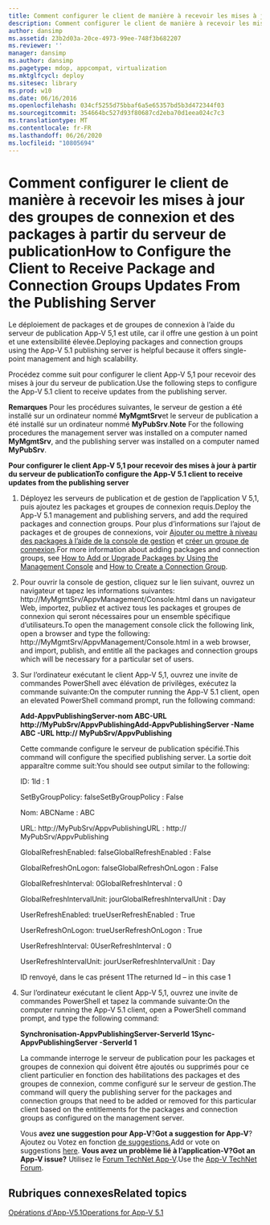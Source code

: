 ```yaml
---
title: Comment configurer le client de manière à recevoir les mises à jour des groupes de connexion et des packages à partir du serveur de publication
description: Comment configurer le client de manière à recevoir les mises à jour des groupes de connexion et des packages à partir du serveur de publication
author: dansimp
ms.assetid: 23b2d03a-20ce-4973-99ee-748f3b682207
ms.reviewer: ''
manager: dansimp
ms.author: dansimp
ms.pagetype: mdop, appcompat, virtualization
ms.mktglfcycl: deploy
ms.sitesec: library
ms.prod: w10
ms.date: 06/16/2016
ms.openlocfilehash: 034cf5255d75bbaf6a5e65357bd5b3d472344f03
ms.sourcegitcommit: 354664bc527d93f80687cd2eba70d1eea024c7c3
ms.translationtype: MT
ms.contentlocale: fr-FR
ms.lasthandoff: 06/26/2020
ms.locfileid: "10805694"
---
```

# <span data-ttu-id="fbb60-103">Comment configurer le client de manière à recevoir les mises à jour des groupes de connexion et des packages à partir du serveur de publication</span><span class="sxs-lookup"><span data-stu-id="fbb60-103">How to Configure the Client to Receive Package and Connection Groups Updates From the Publishing Server</span></span>


<span data-ttu-id="fbb60-104">Le déploiement de packages et de groupes de connexion à l’aide du serveur de publication App-V 5,1 est utile, car il offre une gestion à un point et une extensibilité élevée.</span><span class="sxs-lookup"><span data-stu-id="fbb60-104">Deploying packages and connection groups using the App-V 5.1 publishing server is helpful because it offers single-point management and high scalability.</span></span>

<span data-ttu-id="fbb60-105">Procédez comme suit pour configurer le client App-V 5,1 pour recevoir des mises à jour du serveur de publication.</span><span class="sxs-lookup"><span data-stu-id="fbb60-105">Use the following steps to configure the App-V 5.1 client to receive updates from the publishing server.</span></span>

<span data-ttu-id="fbb60-106">**Remarques**  Pour les procédures suivantes, le serveur de gestion a été installé sur un ordinateur nommé **MyMgmtSrv**et le serveur de publication a été installé sur un ordinateur nommé **MyPubSrv**.</span><span class="sxs-lookup"><span data-stu-id="fbb60-106">**Note** For the following procedures the management server was installed on a computer named **MyMgmtSrv**, and the publishing server was installed on a computer named **MyPubSrv**.</span></span>

 

**<span data-ttu-id="fbb60-107">Pour configurer le client App-V 5,1 pour recevoir des mises à jour à partir du serveur de publication</span><span class="sxs-lookup"><span data-stu-id="fbb60-107">To configure the App-V 5.1 client to receive updates from the publishing server</span></span>**

1.  <span data-ttu-id="fbb60-108">Déployez les serveurs de publication et de gestion de l’application V 5,1, puis ajoutez les packages et groupes de connexion requis.</span><span class="sxs-lookup"><span data-stu-id="fbb60-108">Deploy the App-V 5.1 management and publishing servers, and add the required packages and connection groups.</span></span> <span data-ttu-id="fbb60-109">Pour plus d’informations sur l’ajout de packages et de groupes de connexions, voir [Ajouter ou mettre à niveau des packages à l’aide de la console de gestion](how-to-add-or-upgrade-packages-by-using-the-management-console-51-gb18030.md) et [créer un groupe de connexion](how-to-create-a-connection-group51.md).</span><span class="sxs-lookup"><span data-stu-id="fbb60-109">For more information about adding packages and connection groups, see [How to Add or Upgrade Packages by Using the Management Console](how-to-add-or-upgrade-packages-by-using-the-management-console-51-gb18030.md) and [How to Create a Connection Group](how-to-create-a-connection-group51.md).</span></span>

2.  <span data-ttu-id="fbb60-110">Pour ouvrir la console de gestion, cliquez sur le lien suivant, ouvrez un navigateur et tapez les informations suivantes: http://MyMgmtSrv/AppvManagement/Console.html dans un navigateur Web, importez, publiez et activez tous les packages et groupes de connexion qui seront nécessaires pour un ensemble spécifique d’utilisateurs.</span><span class="sxs-lookup"><span data-stu-id="fbb60-110">To open the management console click the following link, open a browser and type the following: http://MyMgmtSrv/AppvManagement/Console.html in a web browser, and import, publish, and entitle all the packages and connection groups which will be necessary for a particular set of users.</span></span>

3.  <span data-ttu-id="fbb60-111">Sur l’ordinateur exécutant le client App-V 5,1, ouvrez une invite de commandes PowerShell avec élévation de privilèges, exécutez la commande suivante:</span><span class="sxs-lookup"><span data-stu-id="fbb60-111">On the computer running the App-V 5.1 client, open an elevated PowerShell command prompt, run the following command:</span></span>

    **<span data-ttu-id="fbb60-112">Add-AppvPublishingServer-nom ABC-URL http://MyPubSrv/AppvPublishing</span><span class="sxs-lookup"><span data-stu-id="fbb60-112">Add-AppvPublishingServer -Name ABC -URL http:// MyPubSrv/AppvPublishing</span></span>**

    <span data-ttu-id="fbb60-113">Cette commande configure le serveur de publication spécifié.</span><span class="sxs-lookup"><span data-stu-id="fbb60-113">This command will configure the specified publishing server.</span></span> <span data-ttu-id="fbb60-114">La sortie doit apparaître comme suit:</span><span class="sxs-lookup"><span data-stu-id="fbb60-114">You should see output similar to the following:</span></span>

    <span data-ttu-id="fbb60-115">ID: 1</span><span class="sxs-lookup"><span data-stu-id="fbb60-115">Id : 1</span></span>

    <span data-ttu-id="fbb60-116">SetByGroupPolicy: false</span><span class="sxs-lookup"><span data-stu-id="fbb60-116">SetByGroupPolicy : False</span></span>

    <span data-ttu-id="fbb60-117">Nom: ABC</span><span class="sxs-lookup"><span data-stu-id="fbb60-117">Name : ABC</span></span>

    <span data-ttu-id="fbb60-118">URL: http://MyPubSrv/AppvPublishing</span><span class="sxs-lookup"><span data-stu-id="fbb60-118">URL : http:// MyPubSrv/AppvPublishing</span></span>

    <span data-ttu-id="fbb60-119">GlobalRefreshEnabled: false</span><span class="sxs-lookup"><span data-stu-id="fbb60-119">GlobalRefreshEnabled : False</span></span>

    <span data-ttu-id="fbb60-120">GlobalRefreshOnLogon: false</span><span class="sxs-lookup"><span data-stu-id="fbb60-120">GlobalRefreshOnLogon : False</span></span>

    <span data-ttu-id="fbb60-121">GlobalRefreshInterval: 0</span><span class="sxs-lookup"><span data-stu-id="fbb60-121">GlobalRefreshInterval : 0</span></span>

    <span data-ttu-id="fbb60-122">GlobalRefreshIntervalUnit: jour</span><span class="sxs-lookup"><span data-stu-id="fbb60-122">GlobalRefreshIntervalUnit : Day</span></span>

    <span data-ttu-id="fbb60-123">UserRefreshEnabled: true</span><span class="sxs-lookup"><span data-stu-id="fbb60-123">UserRefreshEnabled : True</span></span>

    <span data-ttu-id="fbb60-124">UserRefreshOnLogon: true</span><span class="sxs-lookup"><span data-stu-id="fbb60-124">UserRefreshOnLogon : True</span></span>

    <span data-ttu-id="fbb60-125">UserRefreshInterval: 0</span><span class="sxs-lookup"><span data-stu-id="fbb60-125">UserRefreshInterval : 0</span></span>

    <span data-ttu-id="fbb60-126">UserRefreshIntervalUnit: jour</span><span class="sxs-lookup"><span data-stu-id="fbb60-126">UserRefreshIntervalUnit : Day</span></span>

    <span data-ttu-id="fbb60-127">ID renvoyé, dans le cas présent 1</span><span class="sxs-lookup"><span data-stu-id="fbb60-127">The returned Id – in this case 1</span></span>

4.  <span data-ttu-id="fbb60-128">Sur l’ordinateur exécutant le client App-V 5,1, ouvrez une invite de commandes PowerShell et tapez la commande suivante:</span><span class="sxs-lookup"><span data-stu-id="fbb60-128">On the computer running the App-V 5.1 client, open a PowerShell command prompt, and type the following command:</span></span>

    **<span data-ttu-id="fbb60-129">Synchronisation-AppvPublishingServer-ServerId 1</span><span class="sxs-lookup"><span data-stu-id="fbb60-129">Sync-AppvPublishingServer -ServerId 1</span></span>**

    <span data-ttu-id="fbb60-130">La commande interroge le serveur de publication pour les packages et groupes de connexion qui doivent être ajoutés ou supprimés pour ce client particulier en fonction des habilitations des packages et des groupes de connexion, comme configuré sur le serveur de gestion.</span><span class="sxs-lookup"><span data-stu-id="fbb60-130">The command will query the publishing server for the packages and connection groups that need to be added or removed for this particular client based on the entitlements for the packages and connection groups as configured on the management server.</span></span>

    <span data-ttu-id="fbb60-131">Vous **avez une suggestion pour App-V**?</span><span class="sxs-lookup"><span data-stu-id="fbb60-131">**Got a suggestion for App-V**?</span></span> <span data-ttu-id="fbb60-132">Ajoutez ou Votez en fonction [de suggestions.](http://appv.uservoice.com/forums/280448-microsoft-application-virtualization)</span><span class="sxs-lookup"><span data-stu-id="fbb60-132">Add or vote on suggestions [here](http://appv.uservoice.com/forums/280448-microsoft-application-virtualization).</span></span> **<span data-ttu-id="fbb60-133">Vous avez un problème lié à l’application-V?</span><span class="sxs-lookup"><span data-stu-id="fbb60-133">Got an App-V issue?</span></span>** <span data-ttu-id="fbb60-134">Utilisez le [Forum TechNet App-V](https://social.technet.microsoft.com/Forums/home?forum=mdopappv).</span><span class="sxs-lookup"><span data-stu-id="fbb60-134">Use the [App-V TechNet Forum](https://social.technet.microsoft.com/Forums/home?forum=mdopappv).</span></span>

## <span data-ttu-id="fbb60-135">Rubriques connexes</span><span class="sxs-lookup"><span data-stu-id="fbb60-135">Related topics</span></span>


[<span data-ttu-id="fbb60-136">Opérations d'App-V5.1</span><span class="sxs-lookup"><span data-stu-id="fbb60-136">Operations for App-V 5.1</span></span>](operations-for-app-v-51.md)

 

 





